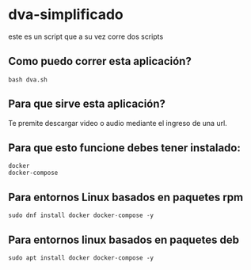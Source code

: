 # dva-simplificado
este es un script que a su vez corre dos scripts

## Como puedo correr esta aplicación?
```
bash dva.sh
```

## Para que sirve esta aplicación?
Te premite descargar video o audio mediante el ingreso de una url.

## Para que esto funcione debes tener instalado:
```
docker
docker-compose
```
## Para entornos Linux basados en paquetes rpm
```
sudo dnf install docker docker-compose -y
```
## Para entornos linux basados en paquetes deb
```
sudo apt install docker docker-compose -y
```
